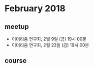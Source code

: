 # February 2018

## meetup

* 이더리움 연구회, 2월 9일 (금) 19시 00분
* 이더리움 연구회, 2월 23일 (금) 19시 00분

## course

